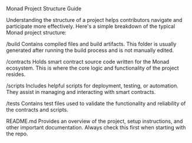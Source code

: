 Monad Project Structure Guide

Understanding the structure of a project helps contributors navigate and participate more effectively. Here's a simple breakdown of the typical Monad project structure:

/build
Contains compiled files and build artifacts. This folder is usually generated after running the build process and is not manually edited.

/contracts
Holds smart contract source code written for the Monad ecosystem. This is where the core logic and functionality of the project resides.

/scripts
Includes helpful scripts for deployment, testing, or automation. They assist in managing and interacting with smart contracts.

/tests
Contains test files used to validate the functionality and reliability of the contracts and scripts.

README.md
Provides an overview of the project, setup instructions, and other important documentation. Always check this first when starting with the repo.
